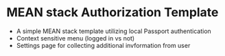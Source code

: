 #   MEAN stack Authorization Template
- A simple MEAN stack template utilizing local Passport authentication
- Context sensitive menu (logged in vs not)
- Settings page for collecting additional invformation from user